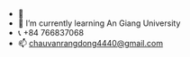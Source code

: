 - 👋
- 🌱 I’m currently learning An Giang University
- 📞 +84 766837068
- 📫 chauvanrangdong4440@gmail.com

<!---
DevWinterV/DevWinterV is a ✨ special ✨ repository because its `README.md` (this file) appears on your GitHub profile.
You can click the Preview link to take a look at your changes.
--->

